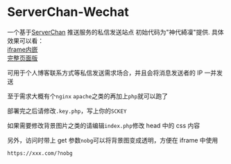 # ServerChan-Wechat
一个基于[ServerChan](https://sc.ftqq.com) 推送服务的私信发送站点
初始代码为"神代綺凜"提供.
具体效果可以看：  
[iframe内嵌](https://www.quchao.net/msg.html)  
[完整页面版](https://sc.quchao.net)

可用于个人博客联系方式等私信发送需求场合，并且会将消息发送者的 IP 一并发送

至于需求大概有个`nginx` `apache`之类的再加上`php`就可以跑了

部署完之后请修改`.key.php`，写上你的`SCKEY`

如果需要修改背景图片之类的请编辑`index.php`修改 head 中的 css 内容

另外，访问时带上 get 参数`nobg`可以将背景图变成透明，方便在 iframe 中使用
```
https://xxx.com/?nobg
```
